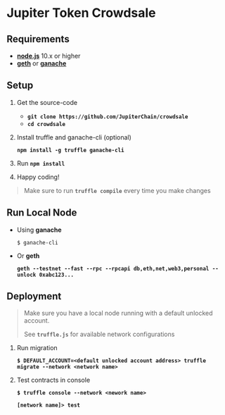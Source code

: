 # Jupiter Token Crowdsale


## Requirements

- **[node.js](https://nodejs.org)** 10.x or higher
- **[geth](https://github.com/ethereum/go-ethereum)** or **[ganache](https://truffleframework.com/ganache)**


## Setup

1. Get the source-code

	- **`git clone https://github.com/JupiterChain/crowdsale`**
	- **`cd crowdsale`**

2. Install truffle and ganache-cli (optional)

	 **`npm install -g truffle ganache-cli`**
	 
3. Run **`npm install`**
4. Happy coding!

> Make sure to run **`truffle compile`** every time you make changes


## Run Local Node

- Using **ganache**

	`$ ganache-cli`

- Or **geth**

	**`geth --testnet --fast --rpc --rpcapi db,eth,net,web3,personal --unlock 0xabc123...`**


## Deployment

> Make sure you have a local node running with a default unlocked account.
> 
> See **`truffle.js`** for available network configurations

1. Run migration

	**`$ DEFAULT_ACCOUNT=<default unlocked account address> truffle migrate --network <network name>`**
	
2. Test contracts in console

	**`$ truffle console --network <nework name>`**
	
	**`[network name]> test`**